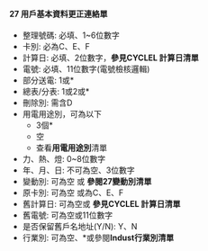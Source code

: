 #### 27 用戶基本資料更正連絡單 <span id="27"></span>
  - 整理號碼: 必填、1~6位數字
  - 卡別: 必為C、E、F
  - 計算日: 必填、2位數字，**參見CYCLEL 計算日清單**
  - 電號: 必填、11位數字(電號檢核邏輯)
  - 部分送電: 1或*
  - 總表/分表: 1或2或*
  - 刪除別: 需含D
  - 用電用途別，可為以下
    - 3個*
    - 空
    - 查看**用電用途別**清單
  - 力、熱、燈: 0~8位數字
  - 年、月、日: 不可為空、3位數字
  - 變動別: 可為空 或 **參閱27變動別清單**
  - 原卡別: 可為空 或為C、E、F
  - 舊計算日: 可為空或 **參見CYCLEL 計算日清單**
  - 舊電號: 可為空或11位數字
  - 是否保留舊戶名地址(Y/N): Y、N
  - 行業別: 可為空、*或參閱**Indust行業別清單**